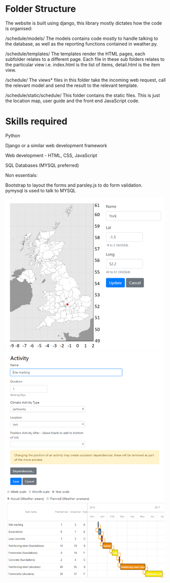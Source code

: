 Folder Structure
================

The website is built using django, this library mostly dictates how the code is organised:

/schedule/models/
The models contains code mostly to handle talking to the database, as well as the reporting functions contained in weather.py.

/schedule/templates/
The templates render the HTML pages, each subfolder relates to a different page.
Each file in these sub folders relates to the particular view i.e. index.html is the list of items, detail.html is the item view.

/schedule/
The views* files in this folder take the incoming web request, call the relevant model and send the result to the relevant template.

/schedule/static/schedule/
This folder contains the static files.
This is just the location map, user guide and the front end JavaScript code.

Skills required
===============

Python

Django or a similar web development framework

Web development - HTML, CSS, JavaScript

SQL Databases (MYSQL preferred)

Non essentials:

Bootstrap to layout the forms and parsley.js to do form validation.  
pymysql is used to talk to MYSQL

<img src="documents/Locations.png" alt="Locations" width="500px"/>
<img src="documents/Activities.png" alt="Activities" width="500px"/>
<img src="documents/Gantt.png" alt="Gantt" width="500px"/>
